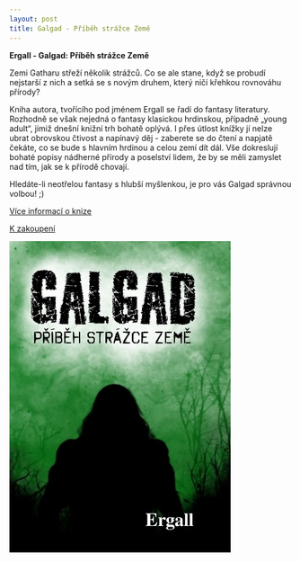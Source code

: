 ```yaml
---
layout: post
title: Galgad - Příběh strážce Země
---
```

**Ergall - Galgad: Příběh strážce Země**

Zemi Gatharu střeží několik strážců. Co se ale stane, když se probudí nejstarší z nich a setká se s novým druhem, 
který ničí křehkou rovnováhu přírody?

Kniha autora, tvořícího pod jménem Ergall se řadí do fantasy literatury. Rozhodně se však nejedná o fantasy klasickou hrdinskou, 
případně „young adult“, jimiž dnešní knižní trh bohatě oplývá. I přes útlost knížky jí nelze ubrat obrovskou čtivost a napínavý 
děj -  zaberete se do čtení a napjatě čekáte, co se bude s hlavním hrdinou a celou zemí dít dál. Vše dokreslují bohaté popisy 
nádherné přírody a poselství lidem, že by se měli zamyslet nad tím, jak se k přírodě chovají.

Hledáte-li neotřelou fantasy s hlubší myšlenkou, je pro vás Galgad správnou volbou! ;) 

[Více informací o knize](http://www.databazeknih.cz/knihy/galgad-pribeh-strazce-zeme-243983)

[K zakoupení](https://www.kosmas.cz/knihy/206813/galgad-pribeh-strazce-zeme/)

![Obálka knihy](/images/big_galgad-pribeh-strazce-zeme-Sth-243983.jpg "Graficky přitažlivá obálka")
